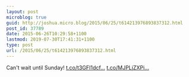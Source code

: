 ```yaml
---
layout: post
microblog: true
guid: http://joshua.micro.blog/2015/06/25/t614213976893837312.html
post_id: 37789
date: 2015-06-26T10:29:58+1100
lastmod: 2019-07-30T17:41:31+1100
type: post
url: /2015/06/25/t614213976893837312.html
---
```

Can't wait until Sunday! [t.co/t3GFI1dcf...](http://t.co/t3GFI1dcfC) [t.co/MJPLjZXPi...](http://t.co/MJPLjZXPiO)
